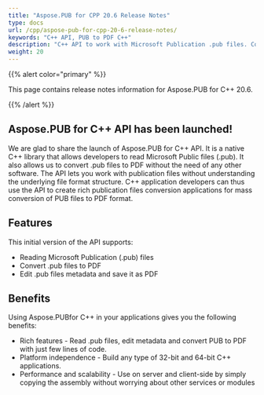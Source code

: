```yaml
---
title: "Aspose.PUB for CPP 20.6 Release Notes"
type: docs
url: /cpp/aspose-pub-for-cpp-20-6-release-notes/
keywords: "C++ API, PUB to PDF C++"
description: "C++ API to work with Microsoft Publication .pub files. Convert PUB to PDF in C++."
weight: 20
---
```


{{% alert color="primary" %}} 

This page contains release notes information for Aspose.PUB for C++ 20.6.

{{% /alert %}} 
## **Aspose.PUB for C++ API has been launched!**
We are glad to share the launch of Aspose.PUB for C++ API. It is a native C++ library that allows developers to read Microsoft Public files (.pub). It also allows us to convert .pub files to PDF without the need of any other software. The API lets you work with publication files without understanding the underlying file format structure. C++ application developers can thus use the API to create rich publication files conversion applications for mass conversion of PUB files to PDF format.
## **Features**
This initial version of the API supports:

- Reading Microsoft Publication (.pub) files
- Convert .pub files to PDF
- Edit .pub files metadata and save it as PDF
## **Benefits**
Using Aspose.PUBfor C++ in your applications gives you the following benefits:

- Rich features - Read .pub files, edit metadata and convert PUB to PDF with just few lines of code.
- Platform independence - Build any type of 32-bit and 64-bit C++ applications.
- Performance and scalability - Use on server and client-side by simply copying the assembly without worrying about other services or modules

